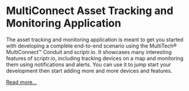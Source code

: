 # MultiConnect Asset Tracking and Monitoring Application
The asset tracking and monitoring application is meant to get you started with developing a complete end-to-end scenario using the MultiTech® MultiConnect™ Conduit and scriptr.io. It showcases many interesting features of scriptr.io, including tracking devices on a map and monitoring them using notifications and alerts. You can use it to jump start your development then start adding more and more devices and features.

[Read more...](https://github.com/scriptrdotio/multitech-asset-tracking/blob/master/asset-tracking/README.md)
